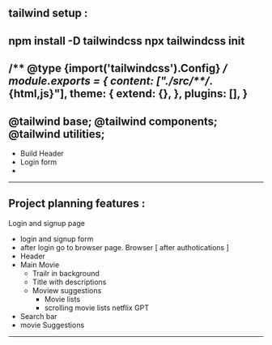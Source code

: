 
## tailwind setup :
npm install -D tailwindcss
npx tailwindcss init
----------------
/** @type {import('tailwindcss').Config} */
module.exports = {
  content: ["./src/**/*.{html,js}"],
  theme: {
    extend: {},
  },
  plugins: [],
}
---------------
@tailwind base;
@tailwind components;
@tailwind utilities;
---------------
- Build Header
- Login form
- 
---------------
## Project planning features :
Login and signup page
  - login and signup form
  - after login go to browser page.
Browser [ after authotications ]
  - Header
  - Main Movie
      - Trailr in background
      - Title with descriptions
      - Moview suggestions
        - Movie lists
        - scrolling movie lists
netflix GPT
  - Search bar
  - movie Suggestions
----------------------  